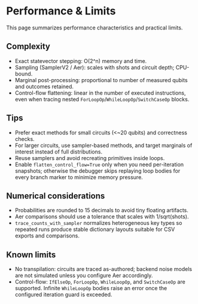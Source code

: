 # Performance & Limits

This page summarizes performance characteristics and practical limits.

## Complexity

- Exact statevector stepping: O(2^n) memory and time.
- Sampling (SamplerV2 / Aer): scales with shots and circuit depth; CPU-bound.
- Marginal post-processing: proportional to number of measured qubits and outcomes retained.
- Control-flow flattening: linear in the number of executed instructions, even
  when tracing nested ``ForLoopOp``/``WhileLoopOp``/``SwitchCaseOp`` blocks.

## Tips

- Prefer exact methods for small circuits (<~20 qubits) and correctness checks.
- For larger circuits, use sampler-based methods, and target marginals of interest instead of full distributions.
- Reuse samplers and avoid recreating primitives inside loops.
- Enable ``flatten_control_flow=True`` only when you need per-iteration
  snapshots; otherwise the debugger skips replaying loop bodies for every
  branch marker to minimize memory pressure.

## Numerical considerations

- Probabilities are rounded to 15 decimals to avoid tiny floating artifacts.
- Aer comparisons should use a tolerance that scales with 1/sqrt(shots).
- ``trace_counts_with_sampler`` normalizes heterogeneous key types so repeated
  runs produce stable dictionary layouts suitable for CSV exports and
  comparisons.

## Known limits

- No transpilation: circuits are traced as-authored; backend noise models are not simulated unless you configure Aer accordingly.
- Control-flow: ``IfElseOp``, ``ForLoopOp``, ``WhileLoopOp``, and ``SwitchCaseOp``
  are supported. Infinite ``WhileLoopOp`` bodies raise an error once the
  configured iteration guard is exceeded.
